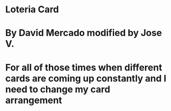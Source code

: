 # Loteria Card


# By David Mercado modified by Jose V.

# For all of those times when different cards are coming up constantly and I need to change my card arrangement
